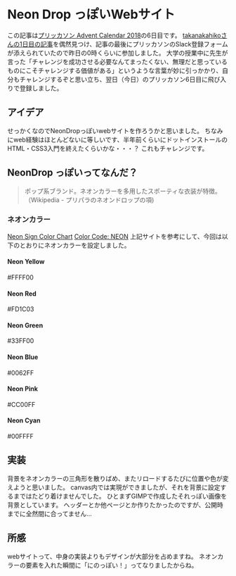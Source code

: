 # Neon Drop っぽいWebサイト
この記事は[プリッカソン Advent Calendar 2018](https://adventar.org/calendars/3172)の6日目です。
[takanakahikoさんの1日目の記事](http://takanakahiko.hatenablog.com/entry/2018/12/01/233329)を偶然見つけ、記事の最後にプリッカソンのSlack登録フォームが添えられていたので昨日の0時くらいに参加しました。
大学の授業中に先生が言った「チャレンジを成功させる必要なんてまったくない、無理だと思っているものにこそチャレンジする価値がある」というような言葉が妙に引っかかり、自分もチャレンジするぞと思い立ち、翌日（今日）のプリッカソン6日目に飛び入りで登録しました。
## アイデア
せっかくなのでNeonDropっぽいwebサイトを作ろうかと思いました。
ちなみにweb経験はほとんどないに等しいです、半年前くらいにドットインストールのHTML・CSS3入門を終えたくらいかな・・・？
これもチャレンジです。

## NeonDrop っぽいってなんだ？
> ポップ系ブランド。ネオンカラーを多用したスポーティな衣装が特徴。
（Wikipedia - プリパラのネオンドロップの項)
### ネオンカラー
[Neon Sign Color Chart](https://www.custom-neon-signs.com/Colors)
[Color Code: NEON](http://www.fashiontrendsetter.com/content/color_trends/color-decoder/Color-Code-Neon.html)
上記サイトを参考にして、今回は以下のとおりにネオンカラーを設定しました。
#### Neon Yellow
#FFFF00

#### Neon Red
#FD1C03

#### Neon Green
#33FF00

#### Neon Blue
#0062FF

#### Neon Pink
#CC00FF

#### Neon Cyan
#00FFFF

## 実装
背景をネオンカラーの三角形を散りばめ、またリロードするたびに位置や色が変えようと思いました。
canvas内では実現ができましたが、それを背景に設定するまではたどり着けませんでした。
ひとまずGIMPで作成したそれっぽい画像を背景としています。
ヘッダーとか他ページとか作りたかったのですが、公開時までに全然間に合ってません...

## 所感
webサイトって、中身の実装よりもデザインが大部分を占めますね。
ネオンカラーの要素を入れた瞬間に「にのっぽい！」ってなりましたからね。

